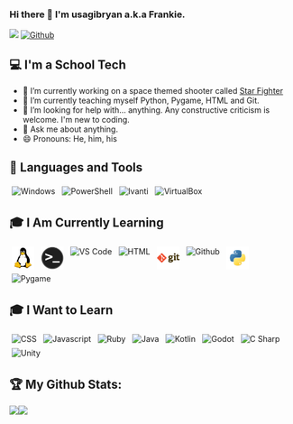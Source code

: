 ### Hi there 👋 I'm usagibryan a.k.a Frankie.
![](https://visitor-badge.laobi.icu/badge?page_id=usagibryan.usagibryan) [![Github](https://img.shields.io/github/followers/usagibryan?label=Followers&logo=Github)](https://github.com/usagibryan)

## 💻 I'm a School Tech

- 🚀 I’m currently working on a space themed shooter called [Star Fighter](https://github.com/usagibryan/star_fighter)
- 🌱 I’m currently teaching myself Python, Pygame, HTML and Git.
- 🤔 I’m looking for help with... anything. Any constructive criticism is welcome. I'm new to coding.
- 💬 Ask me about anything.
- 😄 Pronouns: He, him, his

<!--
**usagibryan/usagibryan** is a ✨ _special_ ✨ repository because its `README.md` (this file) appears on your GitHub profile.

Here are some ideas to get you started:

- 🔭 I’m currently working on ...
- 🌱 I’m currently learning ...
- 👯 I’m looking to collaborate on ...
- 🤔 I’m looking for help with ...
- 💬 Ask me about ...
- 📫 How to reach me: ...
- 😄 Pronouns: ...
- ⚡ Fun fact: ...

Also see: https://dev.to/charalambosioannou/create-a-dynamic-github-profile-readme-il5
-->

## 🧰 Languages and Tools
<p align="left">
<img src="https://upload.wikimedia.org/wikipedia/commons/5/5f/Windows_logo_-_2012.svg" alt="Windows" height="40" style="vertical-align:top; margin:4px">
<img src="https://upload.wikimedia.org/wikipedia/commons/2/2f/PowerShell_5.0_icon.png" alt="PowerShell" height="40" style="vertical-align:top; margin:4px">
<img src="https://upload.wikimedia.org/wikipedia/commons/f/f2/Ivanti_Logo_RGB_red.svg" alt="Ivanti" height="40" style="vertical-align:top; margin:4px">
<img src="https://upload.wikimedia.org/wikipedia/commons/d/d5/Virtualbox_logo.png" alt="VirtualBox" height="40" style="vertical-align:top; margin:4px">

## 🎓 I Am Currently Learning

<p align="left">
<img src="https://raw.githubusercontent.com/github/explore/80688e429a7d4ef2fca1e82350fe8e3517d3494d/topics/linux/linux.png" alt="Linux" height="40" style="vertical-align:top; margin:4px">
<img src="https://raw.githubusercontent.com/github/explore/80688e429a7d4ef2fca1e82350fe8e3517d3494d/topics/terminal/terminal.png" alt="Terminal" height="40" style="vertical-align:top; margin:4px">
<img src="https://upload.wikimedia.org/wikipedia/commons/9/9a/Visual_Studio_Code_1.35_icon.svg" alt="VS Code" height="40" style="vertical-align:top; margin:4px">
<img src="https://upload.wikimedia.org/wikipedia/commons/6/61/HTML5_logo_and_wordmark.svg" alt="HTML" height="40" style="vertical-align:top; margin:4px">
<img src="https://raw.githubusercontent.com/github/explore/80688e429a7d4ef2fca1e82350fe8e3517d3494d/topics/git/git.png" alt="Git" height="40" style="vertical-align:top; margin:4px">
<img src="https://cdn-icons-png.flaticon.com/512/5968/5968866.png" alt="Github" height="40" style="vertical-align:top; margin:4px">
<img src="https://raw.githubusercontent.com/github/explore/80688e429a7d4ef2fca1e82350fe8e3517d3494d/topics/python/python.png" alt="Python" height="40" style="vertical-align:top; margin:4px">
<img src="https://upload.wikimedia.org/wikipedia/commons/b/be/Pygame_logo.svg" alt="Pygame" height="40" style="vertical-align:top; margin:4px">
</p>  

## 🎓 I Want to Learn

<p align="left">
<img src="https://upload.wikimedia.org/wikipedia/commons/d/d5/CSS3_logo_and_wordmark.svg" alt="CSS" height="40" style="vertical-align:top; margin:4px">
<img src="https://upload.wikimedia.org/wikipedia/commons/6/6a/JavaScript-logo.png" alt="Javascript" height="40" style="vertical-align:top; margin:4px">
<img src="https://upload.wikimedia.org/wikipedia/commons/7/73/Ruby_logo.svg" alt="Ruby" height="40" style="vertical-align:top; margin:4px">
<img src="https://upload.wikimedia.org/wikipedia/en/3/30/Java_programming_language_logo.svg" alt="Java" height="40" style="vertical-align:top; margin:4px">
<img src="https://upload.wikimedia.org/wikipedia/commons/3/37/Kotlin_Icon_2021.svg" alt="Kotlin" height="40" style="vertical-align:top; margin:4px">
<img src="https://upload.wikimedia.org/wikipedia/commons/thumb/6/6a/Godot_icon.svg/180px-Godot_icon.svg.png" alt="Godot" height="40" style="vertical-align:top; margin:4px">
<img src="https://upload.wikimedia.org/wikipedia/commons/0/0d/C_Sharp_wordmark.svg" alt="C Sharp" height="40" style="vertical-align:top; margin:4px">
<img src="https://upload.wikimedia.org/wikipedia/commons/c/c4/Unity_2021.svg" alt="Unity" height="40" style="vertical-align:top; margin:4px">
</p>

## :trophy: My Github Stats:

<!--
![GitHub stats](https://readme-stats-cfgj2cxdy.vercel.app/api?username=usagibryan&count_private=true&show_icons=true&theme=tokyonight)
![Top Langs](https://readme-stats-cfgj2cxdy.vercel.app/api/top-langs/?username=usagibryan&hide=php&theme=tokyonight)
-->
<div>
<a href="https://github-readme-stats.vercel.app/api?username=usagibryan&theme=tokyonight">
  <img  align="left" src="https://github-readme-stats.vercel.app/api?username=usagibryan&count_private=true&show_icons=true&theme=tokyonight" />
</a>
<a href="https://github-readme-stats.vercel.app/api/top-langs/?username=usagibryan&hide=php&theme=tokyonight">
  <img align="left" src="https://github-readme-stats.vercel.app/api/top-langs/?username=usagibryan&hide=php&theme=tokyonight" />
</a>
</div>
